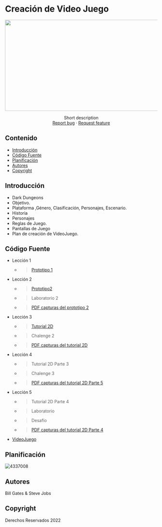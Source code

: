 # Creación de Video Juego
<p align="center">
    <img src="https://areajugones.sport.es/wp-content/uploads/2023/08/personajes-1560x880.jpg.webp" alt="Logo" width=1200 height=300>

  <p align="center">
    Short description
    <br>
    <a href="https://reponame/issues/new?template=bug.md">Report bug</a>
    ·
    <a href="https://reponame/issues/new?template=feature.md&labels=feature">Request feature</a>
  </p>
</p>


## Contenido

- [Introducción](#introducción)
- [Código Fuente](#código-fuente)
- [Planificación](#planificación)
- [Autores](#autores)
- [Copyright](#copyright)


## Introducción

- Dark Dungeons
- Objetivo.
- Plataforma ,Género, Clasificación, Personajes, Escenario.
- Historia
- Personajes
- Reglas de Juego.
- Pantallas de Juego
- Plan de creación de VideoJuego.

## Código Fuente

* Lección 1
  * > [Prototipo 1](https://github.com/josemanuelmtz/UII_Creaci-n-de-Videojuegos/blob/main/Prototipo01_Jos%C3%A9%20Manuel%20Mart%C3%ADnez%20Garc%C3%ADa.unitypackage) 
* Lección 2
  * > [Prototipo2](https://github.com/josemanuelmtz/UII_Creaci-n-de-Videojuegos/blob/main/Prototipo02_Jos%C3%A9%20Manuel%20Mart%C3%ADnez%20Garc%C3%ADa.unitypackage)
  * > Laboratorio 2
  * > [PDF capturas del prototipo 2](https://github.com/josemanuelmtz/UII_Creaci-n-de-Videojuegos/blob/main/Capturas/Capturas%20de%20pantalla.pdf)
* Lección 3
  * > [Tutorial 2D](https://github.com/josemanuelmtz/UII_Creaci-n-de-Videojuegos/blob/main/Tutorial%202D.unitypackage)
  * > Chalenge 2
  * > [PDF capturas del tutorial 2D](https://github.com/josemanuelmtz/UII_Creaci-n-de-Videojuegos/blob/main/Capturas/imagenes%202d.pdf)
* Lección 4
  * > Tutorial 2D Parte 3
  * > Chalenge 3
  * > [PDF capturas del tutorial 2D Parte 5]()
* Lección 5
  * > Tutorial 2D Parte 4
  * > Laboratorio
  * > Desafío
  * > [PDF capturas del tutorial 2D Parte 4]()
* [VideoJuego](https://github.com/josemanuelmtz/Dark-_Dungeons-_-Game-.git)

## Planificación

![4337008](https://user-images.githubusercontent.com/8560750/195951617-083a7e4d-323d-47b5-8e5e-529ded31bc06.jpg)

## Autores
Bill Gates & Steve Jobs

## Copyright
Derechos Reservados 2022
